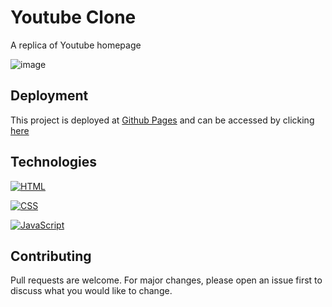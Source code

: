 # Youtube Clone

A replica of Youtube homepage

![image](https://user-images.githubusercontent.com/72020411/193631322-85457f0f-5086-4b7a-ba33-5a7682349c58.png)

## Deployment

This project is deployed at [Github Pages](https://pages.github.com/) and can be accessed by clicking [here](https://jaydeepdey03.github.io/youtube-clone/)

## Technologies


[![HTML](https://img.shields.io/badge/html-v5-orange)](#)

[![CSS](https://img.shields.io/badge/css-v3-blue)](#)

[![JavaScript](https://img.shields.io/badge/javascript-ES2015-green)](#)

## Contributing
Pull requests are welcome. For major changes, please open an issue first to discuss what you would like to change.
